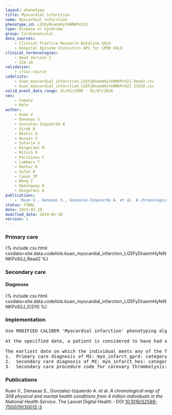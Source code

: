 ```yaml
---
layout: phenotype
title: Myocardial infarction
name: Myocardial infarction
phenotype_id: LG5FyDnaomHyfeNNKPx92J 
type: Disease or Syndrome
group: Cardiovascular
data_sources: 
    - Clinical Practice Research Datalink GOLD
    - Hospital Episode Statistics APC for CPRD GOLD
clinical_terminologies: 
    - Read Version 2
    - ICD-10
validation: 
    - cross-source
codelists: 
    - kuan_myocardial_infarction_LG5FyDnaomHyfeNNKPx92J_Read2.csv
    - kuan_myocardial_infarction_LG5FyDnaomHyfeNNKPx92J_ICD10.csv
valid_event_data_range: 01/01/1999 - 01/07/2016
sex: 
    - Female
    - Male
author: 
    - Kuan V
    - Denaxas S
    - Gonzalez-Izquierdo A
    - Direk K
    - Bhatti O
    - Husain S
    - Sutaria S
    - Hingorani M
    - Nitsch D
    - Parisinos C
    - Lumbers T
    - Mathur R
    - Sofat R
    - Casas JP
    - Wong I
    - Hemingway H
    - Hingorani A
publications: 
    - 'Kuan V., Denaxas S., Gonzalez-Izquierdo A. et al. A chronological map of 308 physical and mental health conditions from 4 million individuals in the National Health Service. The Lancet Digital Health - DOI: 10.1016/S2589-7500(19)30012-3' 
status: FINAL
date: 2019-05-20
modified_date: 2019-05-20
version: 1
---
```

### Primary care 
{% include csv.html csvdata=site.data.codelists.kuan_myocardial_infarction_LG5FyDnaomHyfeNNKPx92J_Read2 %}
### Secondary care 
#### Diagnoses 
{% include csv.html csvdata=site.data.codelists.kuan_myocardial_infarction_LG5FyDnaomHyfeNNKPx92J_ICD10 %}
### Implementation 
<pre>Use MODIFIED CALIBER 'Myocardial infarction' phenotyping algorithm:

At the specified date, a patient is considered to have had a 'Myocardial infarction' IF they meet any of the criteria below on or before the specified date. 

The earliest date on which the individual meets any of the following criteria on or before the specified date is defined as the first event date. 
1.	Primary care diagnosis of MI: myo_infarct_gprd: category 1, category 2, category 3,  category 4, category 5, category 6, category 7
2.	Secondary care diagnosis of MI: myo_infarct_hes: category 1, category 5, category 6, category 7
3.	Secondary care procedure code for coronary thrombolysis: lysis_opcs category 2</pre> 
 
### Publications 
Kuan V., Denaxas S., Gonzalez-Izquierdo A. et al. _A chronological map of 308 physical and mental health conditions from 4 million individuals in the National Health Service_. The Lancet Digital Health - DOI <a href='https://www.thelancet.com/journals/landig/article/PIIS2589-7500(19)30012-3/fulltext'>10.1016/S2589-7500(19)30012-3</a>